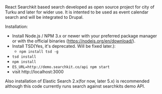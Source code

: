 React Searchkit based search developed as open source project for city of Turku and later for wider use. It is intented to be used as event calendar search and will be integrated to Drupal.

Installation:

- Install Node.js / NPM 3.x or newer with your preferred package manager or with the official binaries (https://nodejs.org/en/download/). 
- Install TSD(Yes, it's deprecated. Will be fixed later.):
	- `npm install tsd -g`
- `tsd install`
- `npm install`
- `ES_URL=http://demo.searchkit.co/api npm start`
- visit http://localhost:3000

Also installation of Elastic Search 2.x(for now, later 5.x) is recommended although this code currently runs search against searchkits demo API.